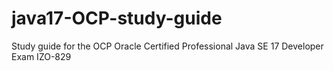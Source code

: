 # java17-OCP-study-guide
Study guide for the OCP Oracle Certified Professional Java SE 17 Developer Exam IZO-829
